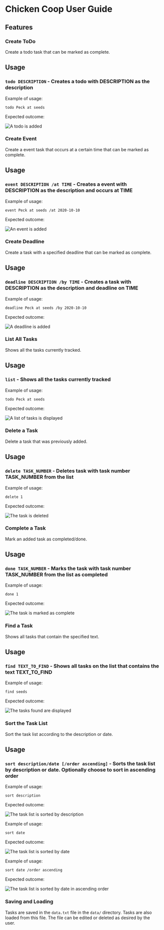 # Chicken Coop User Guide

## Features 

### Create ToDo 
Create a todo task that can be marked as complete.

## Usage

### `todo DESCRIPTION` - Creates a todo with DESCRIPTION as the description

Example of usage: 

`todo Peck at seeds`

Expected outcome:

![A todo is added](images/ToDo.png)

### Create Event 
Create a event task that occurs at a certain time that can be marked as complete.

## Usage

### `event DESCRIPTION /at TIME` - Creates a event with DESCRIPTION as the description and occurs at TIME

Example of usage: 

`event Peck at seeds /at 2020-10-10`

Expected outcome:

![An event is added](images/Event.png)

### Create Deadline 
Create a task with a specified deadline that can be marked as complete.

## Usage

### `deadline DESCRIPTION /by TIME` - Creates a task with DESCRIPTION as the description and deadline on TIME

Example of usage: 

`deadline Peck at seeds /by 2020-10-10`

Expected outcome:

![A deadline is added](images/Deadline.png)

### List All Tasks 
Shows all the tasks currently tracked.

## Usage

### `list` - Shows all the tasks currently tracked

Example of usage: 

`todo Peck at seeds`

Expected outcome:

![A list of tasks is displayed](images/List.png)

### Delete a Task 
Delete a task that was previously added.

## Usage

### `delete TASK_NUMBER` - Deletes task with task number TASK_NUMBER from the list

Example of usage: 

`delete 1`

Expected outcome:

![The task is deleted](images/Delete.png)

### Complete a Task
Mark an added task as completed/done.

## Usage

### `done TASK_NUMBER` - Marks the task with task number TASK_NUMBER from the list as completed

Example of usage: 

`done 1`

Expected outcome:

![The task is marked as complete](images/Done.png)

### Find a Task
Shows all tasks that contain the specified text.

## Usage

### `find TEXT_TO_FIND` - Shows all tasks on the list that contains the text TEXT_TO_FIND

Example of usage: 

`find seeds`

Expected outcome:

![The tasks found are displayed](images/Find.png)

### Sort the Task List
Sort the task list according to the description or date.

## Usage

### `sort description/date [/order ascending]` - Sorts the task list by description or date. Optionally choose to sort in ascending order

Example of usage: 

`sort description`

Expected outcome:

![The task list is sorted by description](images/Sort_Description.png)

Example of usage: 

`sort date`

Expected outcome:

![The task list is sorted by date](images/Sort_Date.png)

Example of usage: 

`sort date /order ascending`

Expected outcome:

![The task list is sorted by date in ascending order](images/Sort_Date.png)

### Saving and Loading
Tasks are saved in the `data.txt` file in the `data/` directory.
Tasks are also loaded from this file. The file can be edited or deleted
as desired by the user.
